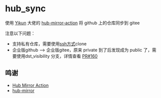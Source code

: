 # hub_sync

使用 [Yikun](https://github.com/Yikun) 大佬的 [hub-mirror-action](https://github.com/Yikun/hub-mirror-action) 将 github 上的仓库同步到 gitee 

注意以下问题：

- 支持私有仓库，需要使用[ssh方式](https://github.com/Yikun/hub-mirror-action/issues/38#issuecomment-1094041277)clone
- 企业版github --> 企业版gitee，原来 private 到了后发现成为 public 了，需要使用dst_visibility 分支，详情查看 [PR#160](https://github.com/Yikun/hub-mirror-action/pull/160)  


## 鸣谢

- [Hub Mirror Action](https://github.com/Yikun/hub-mirror-action#hub-mirror-action)
- [hub-mirror](https://github.com/yi-Xu-0100/hub-mirror)
